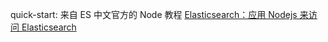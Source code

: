 
quick-start: 来自 ES 中文官方的 Node 教程 [Elasticsearch：应用 Nodejs 来访问 Elasticsearch](https://blog.csdn.net/UbuntuTouch/article/details/100112283) 
